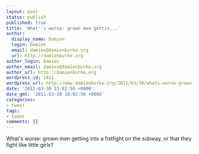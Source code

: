 ```yaml
---
layout: post
status: publish
published: true
title: 'What''s worse: grown men gettin...'
author:
  display_name: Damien
  login: Damien
  email: damien@damienburke.org
  url: http://damienburke.org
author_login: Damien
author_email: damien@damienburke.org
author_url: http://damienburke.org
wordpress_id: 1421
wordpress_url: http://www.damienburke.org/2011/03/30/whats-worse-grown-men-gettin/
date: '2011-03-30 13:02:50 +0000'
date_gmt: '2011-03-30 18:02:50 +0000'
categories:
- tweet
tags:
- tweet
comments: []
---
```

<p>What's worse: grown men getting into a fistfight on the subway, or that they fight like little girls?</p>
